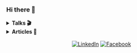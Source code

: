 ### Hi there 👋

<details>
  <summary><b>Talks 🎬</b></summary>
  <a href="https://youtu.be/Zy0ayHq4K_k">
    <img alt="functional and reactive programing" src="img/functional-and-reactive-programing.png" width="200">
  </a>
  <a href="[https://slides.com/maocq/vavr](https://youtu.be/mVQJLorPCbk)">
    <img alt="vavr" src="https://media.slid.es/thumbnails/fdb6bf078f3dec8d64a04375faa83b21/thumb.jpg?1619460802" width="200">
  </a>
  <a href="https://slides.com/maocq/deck">
    <img alt="Free Monanads" src="https://media.slid.es/thumbnails/ddd0893b244d3f26f1f1dd1e64377f8f/thumb.jpg?1619460977" width="200">
  </a>  
</details>

<details>
  <summary><b>Articles 📝</b></summary>
  <br>
  <a href="https://medium.com/bancolombia-tech/c%C3%B3mo-mejorar-el-rendimiento-de-nuestras-aplicaciones-909de832b0c">
    <img alt="Performance" src="img/performance.PNG" width="350">
  </a>
  <a href="https://medium.com/bancolombia-tech/benchmark-de-tecnolog%C3%ADas-backend-dd1342e84152">
    <img alt="Benchmark" src="img/benchmark.PNG" width="350">
  </a>
</details>

<p align="center">
<a href="https://www.linkedin.com/in/mauricio-carmona-54996975/" target="blank"><img align="center" src="https://cdn.jsdelivr.net/npm/simple-icons@3.0.1/icons/linkedin.svg" alt="LinkedIn" height="30" width="30" /></a>
<a href="https://www.facebook.com/johnmauricio.carmonaescobar" target="blank"><img align="center" src="https://cdn.jsdelivr.net/npm/simple-icons@3.0.1/icons/facebook.svg" alt="Facebook" height="30" width="30" /></a>
</p>


<!--
**maocq/maocq** is a ✨ _special_ ✨ repository because its `README.md` (this file) appears on your GitHub profile.

Here are some ideas to get you started:

- 🔭 I’m currently working on ...
- 🌱 I’m currently learning ...
- 👯 I’m looking to collaborate on ...
- 🤔 I’m looking for help with ...
- 💬 Ask me about ...
- 📫 How to reach me: ...
- 😄 Pronouns: ...
- ⚡ Fun fact: ...
-->
